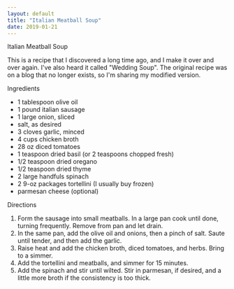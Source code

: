 ```yaml
---
layout: default
title: "Italian Meatball Soup"
date: 2019-01-21
---
```


Italian Meatball Soup

This is a recipe that I discovered a long time ago, and I make it over and over again. I've also heard it called "Wedding Soup". The original recipe was on a blog that no longer exists, so I'm sharing my modified version.

Ingredients
- 1 tablespoon olive oil
- 1 pound italian sausage
- 1 large onion, sliced
- salt, as desired
- 3 cloves garlic, minced
- 4 cups chicken broth
- 28 oz diced tomatoes
- 1 teaspoon dried basil (or 2 teaspoons chopped fresh)
- 1/2 teaspoon dried oregano
- 1/2 teaspoon dried thyme
- 2 large handfuls spinach
- 2 9-oz packages tortellini (I usually buy frozen)
- parmesan cheese (optional)

Directions
1. Form the sausage into small meatballs. In a large pan cook until done, turning frequently. Remove from pan and let drain.
2. In the same pan, add the olive oil and onions, then a pinch of salt. Saute until tender, and then add the garlic.
3. Raise heat and add the chicken broth, diced tomatoes, and herbs. Bring to a simmer.
4. Add the tortellini and meatballs, and simmer for 15 minutes.
5. Add the spinach and stir until wilted. Stir in parmesan, if desired, and a little more broth if the consistency is too thick.
